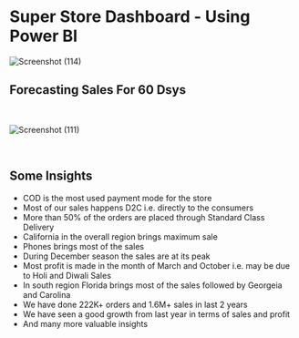 # Super Store Dashboard - Using Power BI
![Screenshot (114)](https://github.com/Pratham0311Arya/SuperStore-Dashboard/assets/143388323/9df25289-3d0b-4a89-96e4-bfbe146f99cd)
<br>
## Forecasting Sales For 60 Dsys
<br>

![Screenshot (111)](https://github.com/Pratham0311Arya/SuperStore-Dashboard/assets/143388323/38b181c1-f693-4e58-bfb0-232b4c13f1e7)

<br>

## Some Insights
- COD is the most used payment mode for the store											
- Most of our sales happens D2C i.e. directly to the consumers											
- More than 50% of the orders are placed through Standard Class Delivery											
- California in the overall region brings maximum sale											
- Phones brings most of the sales											
- During December season the sales are at its peak											
- Most profit is made in the month of March and October i.e. may be due to Holi and Diwali Sales											
- In south region Florida brings most of the sales followed by Georgeia and Carolina											
- We have done 222K+ orders and 1.6M+ sales in last 2 years											
- We have seen a good growth from last year in terms of sales and profit											
- And many more valuable insights							

